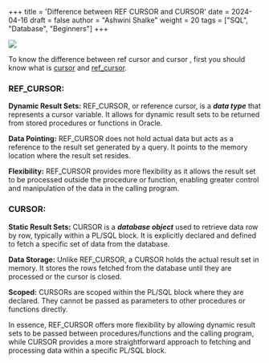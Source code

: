 +++
title = 'Difference between REF CURSOR and CURSOR'
date = 2024-04-16
draft = false
author = "Ashwini Shalke"
weight = 20
tags = ["SQL", "Database", "Beginners"]
+++



![](https://cdn-images-1.medium.com/max/1600/1*3iiDuO0chJG_X1KBRHWL6w.png)

To know the difference between ref cursor and cursor , first you should know what is [cursor](https://medium.com/dev-genius/what-is-a-cursor-in-sql-369cb626048d) and [ref\_cursor](https://medium.com/@ashwinishalke050/understanding-ref-cursor-in-sql-explained-simply-with-examples-ba1b694e111f).

### REF\_CURSOR:

**Dynamic Result Sets:** REF\_CURSOR, or reference cursor, is a **_data type_** that represents a cursor variable. It allows for dynamic result sets to be returned from stored procedures or functions in Oracle.

**Data Pointing:** REF\_CURSOR does not hold actual data but acts as a reference to the result set generated by a query. It points to the memory location where the result set resides.

**Flexibility:** REF\_CURSOR provides more flexibility as it allows the result set to be processed outside the procedure or function, enabling greater control and manipulation of the data in the calling program.

### CURSOR:

**Static Result Sets:** CURSOR is a **_database object_** used to retrieve data row by row, typically within a PL/SQL block. It is explicitly declared and defined to fetch a specific set of data from the database.

**Data Storage:** Unlike REF\_CURSOR, a CURSOR holds the actual result set in memory. It stores the rows fetched from the database until they are processed or the cursor is closed.

**Scoped:** CURSORs are scoped within the PL/SQL block where they are declared. They cannot be passed as parameters to other procedures or functions directly.

In essence, REF\_CURSOR offers more flexibility by allowing dynamic result sets to be passed between procedures/functions and the calling program, while CURSOR provides a more straightforward approach to fetching and processing data within a specific PL/SQL block.